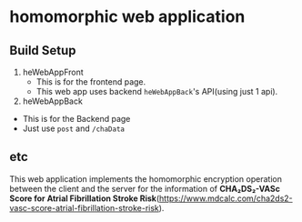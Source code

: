 # homomorphic web application

## Build Setup

1. heWebAppFront
   - This is for the frontend page. 
   - This web app uses backend `heWebAppBack`'s API(using just 1 api).
2.  heWebAppBack
   - This is for the Backend page
   - Just use `post` and `/chaData`



## etc

This web application implements the homomorphic encryption operation between the client and the server for the information of **CHA₂DS₂-VASc Score for Atrial Fibrillation Stroke Risk**(https://www.mdcalc.com/cha2ds2-vasc-score-atrial-fibrillation-stroke-risk).